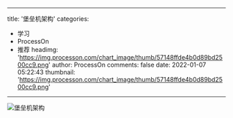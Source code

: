 
---
title: '堡垒机架构'
categories: 
 - 学习
 - ProcessOn
 - 推荐
headimg: 'https://img.processon.com/chart_image/thumb/57148ffde4b0d89bd2500cc9.png'
author: ProcessOn
comments: false
date: 2022-01-07 05:22:43
thumbnail: 'https://img.processon.com/chart_image/thumb/57148ffde4b0d89bd2500cc9.png'
---

<div>   
<img class="thumb" alt="堡垒机架构" src="https://img.processon.com/chart_image/thumb/57148ffde4b0d89bd2500cc9.png" referrerpolicy="no-referrer">
<p></p>  
</div>
            